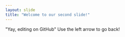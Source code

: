 ```yaml
---
layout: slide
title: "Welcome to our second slide!"
---
```

"Yay, editing on GitHub"
Use the left arrow to go back!
